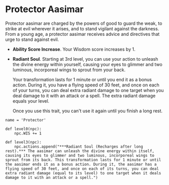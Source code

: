 # Protector Aasimar
Protector aasimar are charged by the powers of good to guard the weak, to strike at evil wherever it arises, and to stand vigilant against the darkness. From a young age, a protector aasimar receives advice and directives that urge to stand against evil.

* **Ability Score Increase**. Your Wisdom score increases by 1.

* **Radiant Soul**. Starting at 3rd level, you can use your action to unleash the divine energy within yourself, causing your eyes to glimmer and two luminous, incorporeal wings to sprout from your back.
  
  Your transformation lasts for 1 minute or until you end it as a bonus action. During it, you have a flying speed of 30 feet, and once on each of your turns, you can deal extra radiant damage to one target when you deal damage to it with an attack or a spell. The extra radiant damage equals your level.
  
  Once you use this trait, you can't use it again until you finish a long rest.

```
name = 'Protector'

def level0(npc): 
    npc.WIS += 1

def level3(npc): 
    npc.actions.append("***Radiant Soul (Recharges after long rest).*** The aasimar can unleash the divine energy within itself, causing its eyes to glimmer and two luminous, incorporeal wings to sprout from its back. This transformation lasts for 1 minute or until the aasimar ends it as a bonus action. During it, the aasimar has a flying speed of 30 feet, and once on each of its turns, you can deal extra radiant damage (equal to its level) to one target when it deals damage to it with an attack or a spell.")
```
